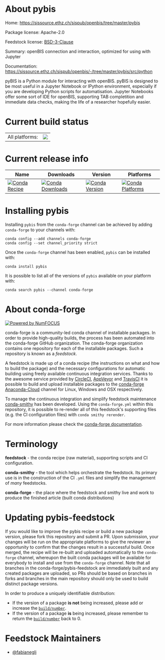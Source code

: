 About pybis
===========

Home: https://sissource.ethz.ch/sispub/openbis/tree/master/pybis

Package license: Apache-2.0

Feedstock license: [BSD-3-Clause](https://github.com/conda-forge/pybis-feedstock/blob/master/LICENSE.txt)

Summary: openBIS connection and interaction, optimized for using with Jupyter

Documentation: https://sissource.ethz.ch/sispub/openbis/-/tree/master/pybis/src/python

pyBIS is a Python module for interacting with openBIS. pyBIS is
designed to be most useful in a Jupyter Notebook or IPython
environment, especially if you are developing Python scripts for
automatisation. Jupyter Notebooks offer some sort of IDE for
openBIS, supporting TAB completition and immediate data checks,
making the life of a researcher hopefully easier.


Current build status
====================


<table><tr><td>All platforms:</td>
    <td>
      <a href="https://dev.azure.com/conda-forge/feedstock-builds/_build/latest?definitionId=14002&branchName=master">
        <img src="https://dev.azure.com/conda-forge/feedstock-builds/_apis/build/status/pybis-feedstock?branchName=master">
      </a>
    </td>
  </tr>
</table>

Current release info
====================

| Name | Downloads | Version | Platforms |
| --- | --- | --- | --- |
| [![Conda Recipe](https://img.shields.io/badge/recipe-pybis-green.svg)](https://anaconda.org/conda-forge/pybis) | [![Conda Downloads](https://img.shields.io/conda/dn/conda-forge/pybis.svg)](https://anaconda.org/conda-forge/pybis) | [![Conda Version](https://img.shields.io/conda/vn/conda-forge/pybis.svg)](https://anaconda.org/conda-forge/pybis) | [![Conda Platforms](https://img.shields.io/conda/pn/conda-forge/pybis.svg)](https://anaconda.org/conda-forge/pybis) |

Installing pybis
================

Installing `pybis` from the `conda-forge` channel can be achieved by adding `conda-forge` to your channels with:

```
conda config --add channels conda-forge
conda config --set channel_priority strict
```

Once the `conda-forge` channel has been enabled, `pybis` can be installed with:

```
conda install pybis
```

It is possible to list all of the versions of `pybis` available on your platform with:

```
conda search pybis --channel conda-forge
```


About conda-forge
=================

[![Powered by NumFOCUS](https://img.shields.io/badge/powered%20by-NumFOCUS-orange.svg?style=flat&colorA=E1523D&colorB=007D8A)](http://numfocus.org)

conda-forge is a community-led conda channel of installable packages.
In order to provide high-quality builds, the process has been automated into the
conda-forge GitHub organization. The conda-forge organization contains one repository
for each of the installable packages. Such a repository is known as a *feedstock*.

A feedstock is made up of a conda recipe (the instructions on what and how to build
the package) and the necessary configurations for automatic building using freely
available continuous integration services. Thanks to the awesome service provided by
[CircleCI](https://circleci.com/), [AppVeyor](https://www.appveyor.com/)
and [TravisCI](https://travis-ci.com/) it is possible to build and upload installable
packages to the [conda-forge](https://anaconda.org/conda-forge)
[Anaconda-Cloud](https://anaconda.org/) channel for Linux, Windows and OSX respectively.

To manage the continuous integration and simplify feedstock maintenance
[conda-smithy](https://github.com/conda-forge/conda-smithy) has been developed.
Using the ``conda-forge.yml`` within this repository, it is possible to re-render all of
this feedstock's supporting files (e.g. the CI configuration files) with ``conda smithy rerender``.

For more information please check the [conda-forge documentation](https://conda-forge.org/docs/).

Terminology
===========

**feedstock** - the conda recipe (raw material), supporting scripts and CI configuration.

**conda-smithy** - the tool which helps orchestrate the feedstock.
                   Its primary use is in the construction of the CI ``.yml`` files
                   and simplify the management of *many* feedstocks.

**conda-forge** - the place where the feedstock and smithy live and work to
                  produce the finished article (built conda distributions)


Updating pybis-feedstock
========================

If you would like to improve the pybis recipe or build a new
package version, please fork this repository and submit a PR. Upon submission,
your changes will be run on the appropriate platforms to give the reviewer an
opportunity to confirm that the changes result in a successful build. Once
merged, the recipe will be re-built and uploaded automatically to the
`conda-forge` channel, whereupon the built conda packages will be available for
everybody to install and use from the `conda-forge` channel.
Note that all branches in the conda-forge/pybis-feedstock are
immediately built and any created packages are uploaded, so PRs should be based
on branches in forks and branches in the main repository should only be used to
build distinct package versions.

In order to produce a uniquely identifiable distribution:
 * If the version of a package **is not** being increased, please add or increase
   the [``build/number``](https://docs.conda.io/projects/conda-build/en/latest/resources/define-metadata.html#build-number-and-string).
 * If the version of a package **is** being increased, please remember to return
   the [``build/number``](https://docs.conda.io/projects/conda-build/en/latest/resources/define-metadata.html#build-number-and-string)
   back to 0.

Feedstock Maintainers
=====================

* [@fabianegli](https://github.com/fabianegli/)


